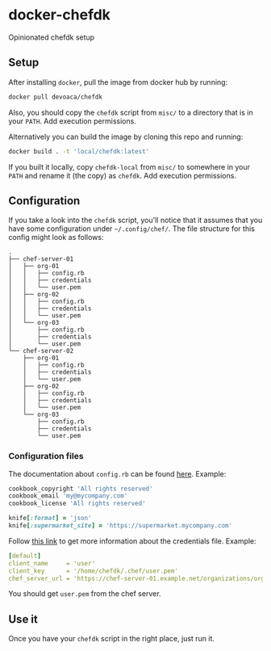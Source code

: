 # docker-chefdk

Opinionated chefdk setup

## Setup

After installing `docker`, pull the image from docker hub by running: 

```bash
docker pull devoaca/chefdk
```

Also, you should copy the `chefdk` script from `misc/` to a directory that is in your `PATH`. Add execution permissions.

Alternatively you can build the image by cloning this repo and running:

```bash
docker build . -t 'local/chefdk:latest'
```

If you built it locally, copy `chefdk-local` from `misc/` to somewhere in your `PATH` and rename it (the copy) as `chefdk`. Add execution permissions.

## Configuration

If you take a look into the `chefdk` script, you'll notice that it assumes that you have some configuration under `~/.config/chef/`. The file structure for this config might look as follows:

```
.
├── chef-server-01
│   ├── org-01
│   │   ├── config.rb
│   │   ├── credentials
│   │   └── user.pem
│   ├── org-02
│   │   ├── config.rb
│   │   ├── credentials
│   │   └── user.pem
│   └── org-03
│       ├── config.rb
│       ├── credentials
│       └── user.pem
└── chef-server-02
    ├── org-01
    │   ├── config.rb
    │   ├── credentials
    │   └── user.pem
    ├── org-02
    │   ├── config.rb
    │   ├── credentials
    │   └── user.pem
    └── org-03
        ├── config.rb
        ├── credentials
        └── user.pem
```

### Configuration files

The documentation about `config.rb` can be found [here](https://docs.chef.io/knife_setup.html#config-rb-configuration-file). Example:

```ruby
cookbook_copyright 'All rights reserved'
cookbook_email 'my@mycompany.com'
cookbook_license 'All rights reserved'

knife[:format] = 'json'
knife[:supermarket_site] = 'https://supermarket.mycompany.com'
```

Follow [this link](https://docs.chef.io/knife_setup.html#knife-profiles) to get more information about the credentials file. Example:

```yaml
[default]
client_name     = 'user'
client_key      = '/home/chefdk/.chef/user.pem'
chef_server_url = 'https://chef-server-01.example.net/organizations/org-01'
```

You should get `user.pem` from the chef server.

## Use it

Once you have your `chefdk` script in the right place, just run it.
